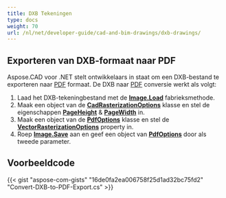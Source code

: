 ```yaml
---
title: DXB Tekeningen
type: docs
weight: 70
url: /nl/net/developer-guide/cad-and-bim-drawings/dxb-drawings/
---
```


## **Exporteren van DXB-formaat naar PDF**

Aspose.CAD voor .NET stelt ontwikkelaars in staat om een DXB-bestand te exporteren naar [PDF](https://docs.fileformat.com/pdf/) formaat. De DXB naar [PDF](https://docs.fileformat.com/pdf/) conversie werkt als volgt:

1. Laad het DXB-tekeningbestand met de [**Image.Load**](https://reference.aspose.com/cad/net/aspose.cad.image/load/methods/2) fabrieksmethode.
1. Maak een object van de [**CadRasterizationOptions**](https://reference.aspose.com/cad/net/aspose.cad.imageoptions/cadrasterizationoptions) klasse en stel de eigenschappen [**PageHeight**](https://reference.aspose.com/cad/net/aspose.cad.imageoptions/vectorrasterizationoptions/properties/pageheight) & [**PageWidth**](https://reference.aspose.com/cad/net/aspose.cad.imageoptions/vectorrasterizationoptions/properties/pagewidth) in.
1. Maak een object van de [**PdfOptions**](https://reference.aspose.com/cad/net/aspose.cad.imageoptions/pdfoptions) klasse en stel de [**VectorRasterizationOptions**](https://reference.aspose.com/cad/net/aspose.cad.imageoptions/vectorrasterizationoptions) property in.
1. Roep [**Image.Save**](https://reference.aspose.com/cad/net/aspose.cad/image/methods/save/index) aan en geef een object van [**PdfOptions**](https://reference.aspose.com/cad/net/aspose.cad.imageoptions/pdfoptions) door als tweede parameter.

## Voorbeeldcode

{{< gist "aspose-com-gists" "16de0fa2ea006758f25d1ad32bc75fd2" "Convert-DXB-to-PDF-Export.cs" >}}

